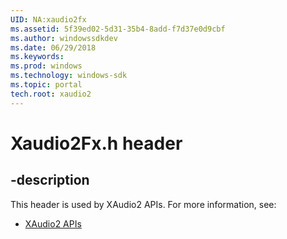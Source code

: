 ```yaml
---
UID: NA:xaudio2fx
ms.assetid: 5f39ed02-5d31-35b4-8add-f7d37e0d9cbf
ms.author: windowssdkdev
ms.date: 06/29/2018
ms.keywords: 
ms.prod: windows
ms.technology: windows-sdk
ms.topic: portal
tech.root: xaudio2
---
```


# Xaudio2Fx.h header


## -description


This header is used by XAudio2 APIs. For more information, see:

- [XAudio2 APIs](../_xaudio2)
